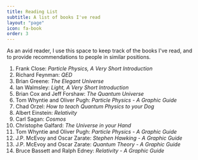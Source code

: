 ```yaml
---
title: Reading List
subtitle: A list of books I've read
layout: "page"
icon: fa-book
order: 3
---
```


As an avid reader, I use this space to keep track of the books I've read, and to provide recommendations to people in similar positions.

1. Frank Close: *Particle Physics, A Very Short Introduction*
2. Richard Feynman: *QED*
3. Brian Greene: *The Elegant Universe*
4. Ian Walmsley: *Light, A Very Short Introduction*
5. Brian Cox and Jeff Forshaw: *The Quantum Universe*
6. Tom Whyntie and Oliver Pugh: *Particle Physics - A Graphic Guide*
7. Chad Orzel: *How to teach Quantum Physics to your Dog*
8. Albert Einstein: *Relativity*
9. Carl Sagan: *Cosmos*
10. Christophe Galfard: *The Universe in your Hand*
11. Tom Whyntie and Oliver Pugh: *Particle Physics - A Graphic Guide*
12. J.P. McEvoy and Oscar Zarate: *Stephen Hawking - A Graphic Guide*
13. J.P. McEvoy and Oscar Zarate: *Quantum Theory - A Graphic Guide*
14. Bruce Bassett and Ralph Edney: *Relativity - A Graphic Guide*



